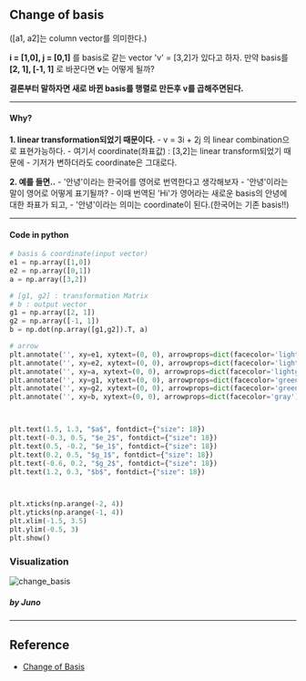 ## Change of basis

([a1, a2]는 column vector를 의미한다.)

**i = [1,0], j = [0,1]** 를 basis로 같는 vector 'v' = [3,2]가 있다고 하자.
만약 basis를 **[2, 1], [-1, 1]** 로 바꾼다면  **v**는 어떻게 될까?

**결론부터 말하자면 새로 바뀐 basis를 행렬로 만든후 v를 곱해주면된다.**

---
#### Why?
 **1. linear transformation되었기 때문이다.**
    - v = 3i + 2j 의 linear combination으로 표현가능하다.
    - 여기서 coordinate(좌표값) : [3,2]는 linear transform되었기 때문에
    - 기저가 변하더라도 coordinate은 그대로다.

 **2. 예를 들면..**
    - '안녕'이라는 한국어를 영어로 번역한다고 생각해보자
    - '안녕'이라는 말이 영어로 어떻게 표기될까?
    - 이때 번역된 'Hi'가 영어라는 새로운 basis의 안녕에 대한 좌표가 되고,
    - '안녕'이라는 의미는 coordinate이 된다.(한국어는 기존 basis!!)

---
#### Code in python
```python
# basis & coordinate(input vector)
e1 = np.array([1,0])
e2 = np.array([0,1])
a = np.array([3,2])

# [g1, g2] : transformation Matrix
# b : output vector
g1 = np.array([2, 1])
g2 = np.array([-1, 1])
b = np.dot(np.array([g1,g2]).T, a)

# arrow
plt.annotate('', xy=e1, xytext=(0, 0), arrowprops=dict(facecolor='lightgreen'))
plt.annotate('', xy=e2, xytext=(0, 0), arrowprops=dict(facecolor='lightgreen'))
plt.annotate('', xy=a, xytext=(0, 0), arrowprops=dict(facecolor='lightgray'))
plt.annotate('', xy=g1, xytext=(0, 0), arrowprops=dict(facecolor='green'))
plt.annotate('', xy=g2, xytext=(0, 0), arrowprops=dict(facecolor='green'))
plt.annotate('', xy=b, xytext=(0, 0), arrowprops=dict(facecolor='gray'))



plt.text(1.5, 1.3, "$a$", fontdict={"size": 18})
plt.text(-0.3, 0.5, "$e_2$", fontdict={"size": 18})
plt.text(0.5, -0.2, "$e_1$", fontdict={"size": 18})
plt.text(0.2, 0.5, "$g_1$", fontdict={"size": 18})
plt.text(-0.6, 0.2, "$g_2$", fontdict={"size": 18})
plt.text(1.2, 0.3, "$b$", fontdict={"size": 18})



plt.xticks(np.arange(-2, 4))
plt.yticks(np.arange(-1, 4))
plt.xlim(-1.5, 3.5)
plt.ylim(-0.5, 3)
plt.show()
```
### Visualization
![change_basis](/assets/change_basis.png)

##### by Juno
---
## Reference
- [Change of Basis](https://youtu.be/P2LTAUO1TdA)
